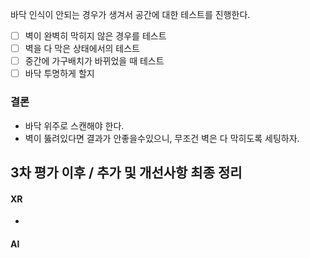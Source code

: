 바닥 인식이 안되는 경우가 생겨서 공간에 대한 테스트를 진행한다.
- [ ] 벽이 완벽히 막히지 않은 경우를 테스트
- [ ] 벽을 다 막은 상태에서의 테스트
- [ ] 중간에 가구배치가 바뀌었을 때 테스트
- [ ] 바닥 투명하게 할지 

### 결론
- 바닥 위주로 스캔해야 한다. 
- 벽이 뚫려있다면 결과가 안좋을수있으니, 무조건 벽은 다 막히도록 세팅하자.

## 3차 평가 이후 / 추가 및 개선사항 최종 정리
#### XR
- 
#### AI